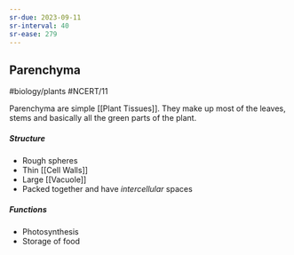 ```yaml
---
sr-due: 2023-09-11
sr-interval: 40
sr-ease: 279
---
```

## Parenchyma
#biology/plants #NCERT/11 

Parenchyma are simple [[Plant Tissues]]. They make up most of the leaves, stems and basically all the green parts of the plant.

##### Structure
- Rough spheres
- Thin [[Cell Walls]]
- Large [[Vacuole]] 
- Packed together and have *intercellular* spaces
##### Functions
- Photosynthesis
- Storage of food
